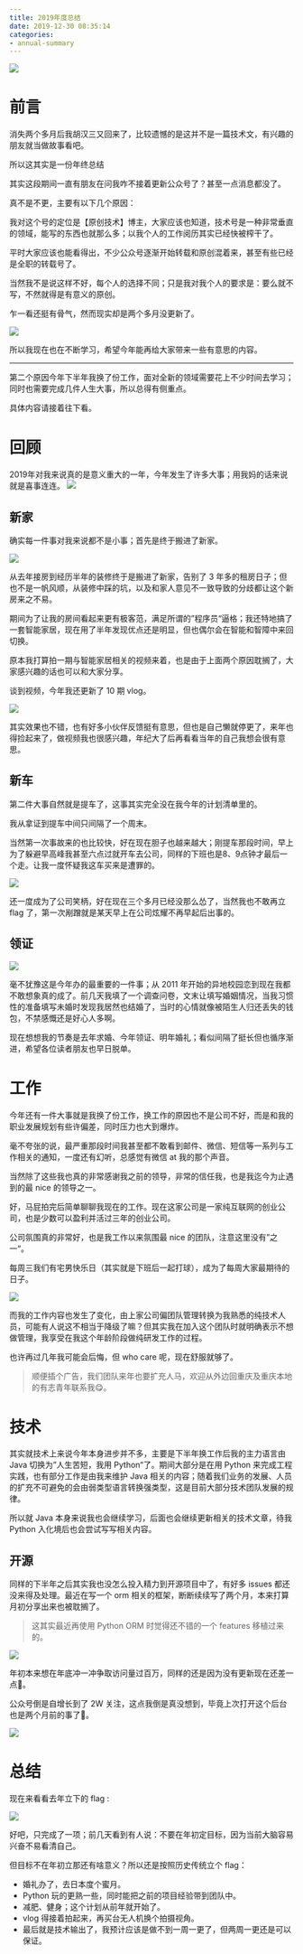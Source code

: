 ```yaml
---
title: 2019年度总结
date: 2019-12-30 08:35:14
categories: 
- annual-summary
---
```



![](https://i.loli.net/2020/01/02/o5DSAQsdU6FhjLW.jpg)

# 前言

消失两个多月后我胡汉三又回来了，比较遗憾的是这并不是一篇技术文，有兴趣的朋友就当做故事看吧。

所以这其实是一份年终总结

其实这段期间一直有朋友在问我咋不接着更新公众号了？甚至一点消息都没了。

真不是不更，主要有以下几个原因：

<!--more-->

我对这个号的定位是【原创技术】博主，大家应该也知道，技术号是一种非常垂直的领域，能写的东西也就那么多；以我个人的工作阅历其实已经快被榨干了。

平时大家应该也能看得出，不少公众号逐渐开始转载和原创混着来，甚至有些已经是全职的转载号了。

当然我不是说这样不好，每个人的选择不同；只是我对我个人的要求是：要么就不写，不然就得是有意义的原创。

乍一看还挺有骨气，然而现实却是两个多月没更新了。

![](https://i.loli.net/2020/01/02/rkDSUtpo39myNdn.jpg)

所以我现在也在不断学习，希望今年能再给大家带来一些有意思的内容。

---

第二个原因今年下半年我换了份工作，面对全新的领域需要花上不少时间去学习；同时也需要完成几件人生大事，所以总得有侧重点。

具体内容请接着往下看。

# 回顾

2019年对我来说真的是意义重大的一年，今年发生了许多大事；用我妈的话来说就是喜事连连。
![](https://i.loli.net/2020/01/02/FtRviQBrpJkoSul.jpg)

## 新家

确实每一件事对我来说都不是小事；首先是终于搬进了新家。

![](https://i.loli.net/2020/01/02/lh4PkDSMgd15qzs.jpg)

从去年接房到经历半年的装修终于是搬进了新家，告别了 3 年多的租房日子；但也不是一帆风顺，从装修中踩的坑，以及和家人意见不一致导致的分歧都让这个新房来之不易。

期间为了让我的房间看起来更有极客范，满足所谓的”程序员“逼格；我还特地搞了一套智能家居，现在用了半年发现优点还是明显，但也偶尔会在智能和智障中来回切换。

原本我打算拍一期与智能家居相关的视频来着，也是由于上面两个原因耽搁了，大家感兴趣的话也可以和大家分享。

谈到视频，今年我还更新了 10 期 vlog。

![](https://i.loli.net/2020/01/02/gsPxD45fhdkUbAn.jpg)

其实效果也不错，也有好多小伙伴反馈挺有意思，但也是自己懒就停更了，来年也得捡起来了，做视频我也很感兴趣，年纪大了后再看看当年的自己我想会很有意思。

## 新车

第二件大事自然就是提车了，这事其实完全没在我今年的计划清单里的。

我从拿证到提车中间只间隔了一个周末。

当然第一次事故来的也比较快，好在现在胆子也越来越大；刚提车那段时间，早上为了躲避早高峰我甚至六点过就开车去公司，同样的下班也是8、9点钟才最后一个走。让我一度怀疑我这车买来是遭罪的。

![](https://i.loli.net/2020/01/02/2mncqwDOCokUS5a.jpg)

还一度成为了公司笑柄，好在现在三个多月已经没那么怂了，当然我也不敢再立 flag 了，第一次剐蹭就是某天早上在公司炫耀不再早起后出事的。


## 领证

![](https://i.loli.net/2020/01/02/NvRlXHOQyo5G26F.jpg)

毫不犹豫这是今年办的最重要的一件事；从 2011 年开始的异地校园恋到现在我都不敢想象真的成了。前几天我填了一个调查问卷，文末让填写婚姻情况，当我习惯性的准备填写未婚时发现我居然也结婚了，当时的心情就像被陌生人归还丢失的钱包，不禁感慨还是好心人多啊。

现在想想我的节奏是去年求婚、今年领证、明年婚礼；看似间隔了挺长但也循序渐进，希望各位读者朋友也早日脱单。

# 工作

今年还有一件大事就是我换了份工作，换工作的原因也不是公司不好，而是和我的职业发展规划有些许偏差，同时压力也大到爆炸。

毫不夸张的说，最严重那段时间我甚至都不敢看到邮件、微信、短信等一系列与工作相关的通知，一度还有幻听，总感觉有微信 at 我的那个声音。

当然除了这些我也真的非常感谢我之前的领导，非常的信任我，也是我迄今为止遇到的最 nice 的领导之一。


好，马屁拍完后简单聊聊我现在的工作。现在这家公司是一家纯互联网的创业公司，也是少数可以盈利并活过三年的创业公司。

公司氛围真的非常好，也是我工作以来氛围最 nice 的团队，注意这里没有”之一“。

每周三我们有宅男快乐日（其实就是下班后一起打球），成为了每周大家最期待的日子。

![](https://i.loli.net/2020/01/02/swXvuSV98MYJrFf.jpg)

而我的工作内容也发生了变化，由上家公司偏团队管理转换为我熟悉的纯技术人员，可能有人说这不相当于降级了嘛？但其实我在加入这个团队时就明确表示不想做管理，我享受在我这个年龄阶段做纯研发工作的过程。

也许再过几年我可能会后悔，但 who care 呢，现在舒服就够了。

> 顺便插个广告，我们团队来年也要扩充人马，欢迎从外边回重庆及重庆本地的有志青年联系我😋。

# 技术

其实就技术上来说今年本身进步并不多，主要是下半年换工作后我的主力语言由 Java 切换为”人生苦短，我用 Python“了。期间大部分是在用 Python 来完成工程实践，也有部分工作是由我来维护 Java 相关的内容；随着我们业务的发展、人员的扩充不可避免的会由弱类型语言转换强类型，这是目前大部分技术团队发展的规律。

所以就 Java 本身来说我也会继续学习，后面也会继续更新相关的技术文章，待我 Python 入化境后也会尝试写写相关内容。


## 开源

同样的下半年之后其实我也没怎么投入精力到开源项目中了，有好多 issues 都还没来得及处理。最近在写一个 orm 相关的框架，断断续续写了两个月，本来打算月初分享出来也被耽搁了。

> 这其实最近再使用 Python ORM 时觉得还不错的一个 features 移植过来的。

![](https://i.loli.net/2020/01/02/o7Yfem1WFSNniyl.jpg)

年初本来想在年底冲一冲争取访问量过百万，同样的还是因为没有更新现在还差一点🤣。

公众号倒是自增长到了 2W 关注，这点我倒是真没想到，毕竟上次打开这个后台也是两个月前的事了🥶。

![](https://i.loli.net/2020/01/02/cdJIeo7MB5vWLqR.jpg)


# 总结

现在来看看去年立下的 flag :

![](https://i.loli.net/2020/01/02/FEengTOklbX5Jz1.jpg)

好吧，只完成了一项；前几天看到有人说：不要在年初定目标，因为当前大脑容易兴奋不易看清自己。

但目标不在年初立那还有啥意义？所以还是按照历史传统立个 flag：

- 婚礼办了，去日本度个蜜月。
- Python 玩的更熟一些，同时能把之前的项目经验带到团队中。
- 减肥、健身；这个计划从前年就开始了。
- vlog 得接着拍起来，再买台无人机换个拍摄视角。
- 最后就是技术输出了，我预计应该是做不到一周一更了，但两周一更还是可以保证。


